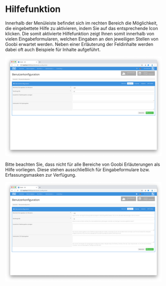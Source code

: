 # Hilfefunktion

Innerhalb der Menüleiste befindet sich im rechten Bereich die Möglichkeit, die eingebettete Hilfe zu aktivieren, indem Sie auf das entsprechende Icon klicken. Die somit aktivierte Hilfefunktion zeigt Ihnen somit innerhalb von vielen Eingabeformularen, welchen Eingaben an den jeweiligen Stellen von Goobi erwartet werden. Neben einer Erläuterung der Feldinhalte werden dabei oft auch Beispiele für Inhalte aufgeführt.

![Formular ohne aktivierte Hilfetexte](screen1_de.png)

Bitte beachten Sie, dass nicht für alle Bereiche von Goobi Erläuterungen als Hilfe vorliegen. Diese stehen ausschließlich für Eingabeformulare bzw. Erfassungsmasken zur Verfügung.

![Formular mit aktivierten Hilfetexten](screen2_de.png)